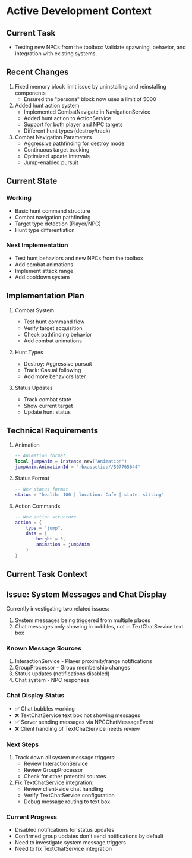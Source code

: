 # Active Development Context

## Current Task
- Testing new NPCs from the toolbox: Validate spawning, behavior, and integration with existing systems.

## Recent Changes
1. Fixed memory block limit issue by uninstalling and reinstalling components  
   - Ensured the "persona" block now uses a limit of 5000
2. Added hunt action system
   - Implemented CombatNavigate in NavigationService
   - Added hunt action to ActionService
   - Support for both player and NPC targets
   - Different hunt types (destroy/track)
3. Combat Navigation Parameters
   - Aggressive pathfinding for destroy mode
   - Continuous target tracking
   - Optimized update intervals
   - Jump-enabled pursuit

## Current State
### Working
- Basic hunt command structure
- Combat navigation pathfinding
- Target type detection (Player/NPC)
- Hunt type differentiation

### Next Implementation
- Test hunt behaviors and new NPCs from the toolbox
- Add combat animations
- Implement attack range
- Add cooldown system

## Implementation Plan
1. Combat System
   - Test hunt command flow
   - Verify target acquisition
   - Check pathfinding behavior
   - Add combat animations

2. Hunt Types
   - Destroy: Aggressive pursuit
   - Track: Casual following
   - Add more behaviors later

3. Status Updates
   - Track combat state
   - Show current target
   - Update hunt status

## Technical Requirements
1. Animation
   ```lua
   -- Animation format
   local jumpAnim = Instance.new("Animation")
   jumpAnim.AnimationId = "rbxassetid://507765644"
   ```

2. Status Format
   ```lua
   -- New status format
   status = "health: 100 | location: Cafe | state: sitting"
   ```

3. Action Commands
   ```lua
   -- New action structure
   action = {
       type = "jump",
       data = {
           height = 5,
           animation = jumpAnim
       }
   }
   ```

## Current Task Context

## Issue: System Messages and Chat Display
Currently investigating two related issues:
1. System messages being triggered from multiple places
2. Chat messages only showing in bubbles, not in TextChatService text box

### Known Message Sources
1. InteractionService - Player proximity/range notifications
2. GroupProcessor - Group membership changes
3. Status updates (notifications disabled)
4. Chat system - NPC responses

### Chat Display Status
- ✅ Chat bubbles working
- ❌ TextChatService text box not showing messages
- ✅ Server sending messages via NPCChatMessageEvent
- ❌ Client handling of TextChatService needs review

### Next Steps
1. Track down all system message triggers:
   - Review InteractionService
   - Review GroupProcessor
   - Check for other potential sources
2. Fix TextChatService integration:
   - Review client-side chat handling
   - Verify TextChatService configuration
   - Debug message routing to text box

### Current Progress
- Disabled notifications for status updates
- Confirmed group updates don't send notifications by default
- Need to investigate system message triggers
- Need to fix TextChatService integration 